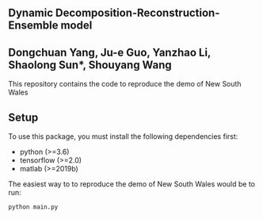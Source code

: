 ##  Dynamic Decomposition-Reconstruction-Ensemble model
##  Dongchuan Yang, Ju-e Guo, Yanzhao Li, Shaolong Sun*, Shouyang Wang ##

This repository contains the code to reproduce the demo of New South Wales

## Setup
To use this package, you must install the following dependencies first: 
- python (>=3.6)
- tensorflow (>=2.0)
- matlab (>=2019b)


The easiest way to to reproduce the demo of New South Wales would be to run:
```
python main.py

```

